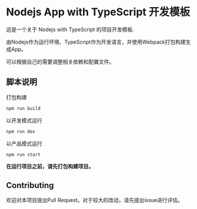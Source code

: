 # Nodejs App with TypeScript 开发模板

这是一个关于 Nodejs with TypeScript 的项目开发模板.

由Nodejs作为运行环境、TypeScript作为开发语言，并使用Webpack打包构建生成App。

可以根据自己的需要调整相关依赖和配置文件。 

## 脚本说明

打包构建

```bash
npm run build
```

以开发模式运行

```bash
npm run dev
```

以产品模式运行

```bash
npm run start
```

**在运行项目之前，请先打包构建项目。**

## Contributing
欢迎对本项目提出Pull Request。对于较大的改动，请先提出issue进行评估。